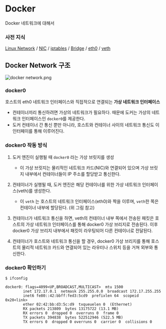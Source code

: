# Docker
Docker 네트워크에 대해서

### 사전 지식
 [Linux Network](https://github.com/royroyee/gonet/tree/main/linux)
 / [NIC](https://github.com/royroyee/gonet/tree/main/03-layer/01-physical-layer#lan-cardnic)
 /  [iptables](https://github.com/royroyee/gonet/blob/main/linux/README.md#iptables)
 /  [Bridge](https://github.com/royroyee/gonet/blob/main/linux/README.md#bridge)
 / [eth0](https://github.com/royroyee/gonet/blob/main/linux/README.md#eth0)
 / [veth]()


## Docker Network 구조

![docker network.png](..%2F..%2F..%2FPictures%2Fdocker%20network.png)


### docker0
호스트의 eth0 네트워크 인터페이스와 직접적으로 연결되는 **가상 네트워크 인터페이스**
- 컨테이너끼리 통신하려면 가상의 네트워크가 필요하다. 때문에 도커는 가상의 네트워크 인터페이스인 `docker0`를 제공한다.
- 도커 컨테이너 간 통신 뿐만 아니라, 호스트와 컨테이너 사이의 네트워크 통신도 이 인터페이를 통해 이루어진다.

### docker0 작동 방식
1. 도커 엔진이 실행될 때 `docker0` 라는 가상 브릿지를 생성
   - 이 가상 브릿지는 물리적인 네트워크 카드(NIC)와 연결되어 있으며 가상 브릿지 내부에서 컨테이너들이 IP 주소를 할당받고 통신한다.


2. 컨테이너가 실행될 때, 도커 엔진은 해당 컨테이너를 위한 가상 네트워크 인터페이스(veth)를 생성한다.
   - 이 `veth` 는 호스트의 네트워크 인터페이스(eth0)와 짝을 이루며, `veth`한 쪽은 컨테이너 내부에 할당된다. (위 그림 참고)


3. 컨테이너가 네트워크 통신을 하면, veth의 컨테이너 내부 쪽에서 전송된 패킷은 호스트의 가상 네트워크 인터페이스를 통해 docker0 가상 브리지로 전송된다. 이후 docker0 가상 브리지 내부에서 패킷이 라우팅되어 다른 컨테이너로 전달된다.


4. 컨테이너가 호스트와 네트워크 통신을 할 경우, docker0 가상 브리지를 통해 호스트의 물리적 네트워크 카드와 연결되어 있는 라우터나 스위치 등을 거쳐 외부와 통신한다.

### docker0 확인하기
```
$ ifconfig

docker0: flags=4099<UP,BROADCAST,MULTICAST>  mtu 1500
        inet 172.17.0.1  netmask 255.255.0.0  broadcast 172.17.255.255
        inet6 fe80::42:bbff:fed3:5cd9  prefixlen 64  scopeid 0x20<link>
        ether 02:42:bb:d3:5c:d9  txqueuelen 0  (Ethernet)
        RX packets 213809  bytes 13175722 (13.1 MB)
        RX errors 0  dropped 0  overruns 0  frame 0
        TX packets 394838  bytes 522512946 (522.5 MB)
        TX errors 0  dropped 0 overruns 0  carrier 0  collisions 0
```